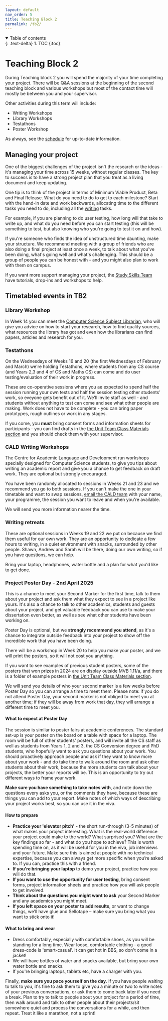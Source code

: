 ```yaml
---
layout: default
nav_order: 5
title: Teaching Block 2
permalink: /tb2/
---
```



<details open markdown="block">
<summary>
Table of contents
</summary>
{: .text-delta}
1. TOC
{:toc}
</details>


# Teaching Block 2

During Teaching block 2 you will spend the majority of your time completing your project. There will be Q&A sessions at the beginning of the second teaching block and various workshops but most of the contact time will mostly be between you and your supervisor.

Other activities during this term will include:
* Writing Workshops
* Library Workshops
* Testathons
* Poster Workshop

As always, see the [schedule](/#schedule-videos-and-materials) for up-to-date information.

## Managing your project
One of the biggest challenges of the project isn't the research or the ideas - it's managing your time across 15 weeks, without regular classes. The key to success is to have a strong project plan that you treat as a living document and keep updating.  

One tip is to think of the project in terms of Minimum Viable Product, Beta and Final Release.  What do you need to do to get to each milestone?  Start with the hand-in date and work backwards, allocating time to the different tasks you need to do, including all the [writing](/writing) tasks.  

For example, if you are planning to do user testing, how long will that take to write up, and what do you need before you can start testing (this will be something to test, but also knowing who you're going to test it on and how).

If you're someone who finds the idea of unstructured time daunting, make your structure.  We recommend meeting with a group of friends who are also doing a final project at least once a week, to talk about what you've been doing, what's going well and what's challenging. This should be a group of people you can be honest with - and you might also plan to work with them on campus.  

If you want more support managing your project, the [Study Skills Team](https://www.bristol.ac.uk/students/your-studies/study-support/study-skills/) have tutorials, drop-ins and workshops to help. 


## Timetabled events in TB2

### Library Workshop
In Week 14 you can meet the [Computer Science Subject Librarian](https://bristol.libguides.com/computer-science), who will give you advice on how to start your research, how to find quality sources, what resources the library has got and even how the librarians can find papers, articles and research for you. 

### Testathons
On the Wednesdays of Weeks 16 and 20 (the first Wednesdays of February and March) we're holding Testathons, where students from any CS course (and Years 2,3 and 4 of CS and Maths CS) can come and do user testing/evaluation of their work in progress. 

These are co-operative sessions where you ae expected to spend half the session running your own tests and half the session testing other students' work, so eveyone gets benefit out of it. We'll invite staff as well - and students without anything to test can come and see what other people are making.  Work does not have to be complete - you can bring paper prototypes, rough outlines or work in any stages.

If you come, you **must** bring consent forms and information sheets for participants - you can find drafts in the [the Unit Team Class Materials section](https://uob.sharepoint.com/:f:/r/teams/grp-2024-5IndividualProjects2/Class%20Materials/Example%20posters?csf=1&web=1&e=qu9xMn) and you should check them with your supervisor.

### CALD Writing Workshops
The Centre for Academic Language and Development run workshops specially designed for Computer Science students, to give you tips about writing an academic report and give you a chance to get feedback on draft work.  They are optional but strongly encouraged.

You have been randomly allocated to sessions in Weeks 21 and 23 and we recommend you go to both sessions.  If you can't make the one in your timetable and want to swap sessions, [email the CALD team](mailto:academic-lang-lit-ug@bristol.ac.uk) with your name, your programme, the session you want to leave and when you're available.

We will send you more information nearer the time.

### Writing retreats
These are optional sessions in Weeks 19 and 22 we put on because we find them useful for our own work.  They are an opportunity to dedicate a few hours to writing, in a quiet environment with snacks, surrounded by other people.  Shawn, Andrew and Sarah will be there, doing our own writing, so if you have questions, we can help.  

Bring your laptop, headphones, water bottle and a plan for what you'd like to get done. 


### Project Poster Day - 2nd April 2025
This is a chance to meet your Second Marker for the first time, talk to them about your project and ask them what they expect to see in a project like yours. It's also a chance to talk to other academics, students and guests about your project, and get valuable feedback you can use to make your dissertation even better, as well as see what other students have been working on.

Poster Day is optional, but we **strongly recommend you attend**, as it's a chance to integrate outside feedback into your project to show off the incredible work that you have been doing.

There will be a workshop in Week 20 to help you make your poster, and we will print the posters, so it will not cost you anything.  

If you want to see examples of previous student posters, some of the posters that won prizes in 2024 are on display outside MVB 1.11/a, and there is a folder of example posters in [the Unit Team Class Materials section](https://uob.sharepoint.com/:f:/r/teams/grp-2024-5IndividualProjects2/Class%20Materials/Example%20posters?csf=1&web=1&e=qu9xMn).

We will send you details of who your second marker is a few weeks before Poster Day so you can arrange a time to meet them.  Please note: if you do not attend Poster Day, your second marker is not obliged to meet you at another time; if they will be away from work that day, they will arrange a different time to meet you. 

####  What to expect at Poster Day
The session is similar to poster fairs at academic conferences.  The standard set-up is your poster on the board on a table with space for a laptop.  The room will be full of other students' posters, and will invite all the CS staff as well as students from Years 1, 2 and 3, the CS Conversion degree and PhD students, who hopefully want to ask you questions about your work.  You should proactively approach people and ask if they want to know more about your work - and do take time to walk around the room and ask other students about their work, because the more students can talk about your projects, the better your reports will be.  This is an opportunity to try out different ways to frame your work.

**Make sure you have something to take notes with**, and note down the questions every asks you, or the comments they have, because these are things you can add to your report.  Make notes of which ways of describing your project works best, so you can use it in the viva.

#### How to prepare
* **Practice your 'elevator pitch'** - the short run-through (3-5 minutes) of what makes your project interesting.  What is the real-world difference your project could make to the world?  What surprised you?  What are the key findings so far - and what do you hope to achieve?  This is worth spending time on, as it will be useful for you in the viva, job interviews and your future.  Make sure this is aimed at people with no technical expertise, because you can always get more specific when you’re asked to.  If you can, practice this with a friend. 
* **If you're bringing your laptop** to demo your project, practice how you will do that.
* **If you want to use the opportunity for user testing**, bring consent forms, project information sheets and practice how you will ask people to get involved.
* **Think about the questions you might want to ask** your Second Marker and any academics you might meet.  
* **If you left space on your poster to add results**, or want to change things, we’ll have glue and Sellotape – make sure you bring what you want to stick onto it!

####  What to bring and wear
* Dress comfortably, especially with comfortable shoes, as you will be standing for a long time.  Wear loose, comfortable clothing - a good dress-code is 'smart-casual'.  It can get hot in BBS, so don't come in a jacket!
* We will have bottles of water and snacks available, but bring your own water bottle and snacks.
* If you're bringing laptops, tablets etc, have a charger with you.
 
Finally, **make sure you pace yourself on the day**.  If you have people waiting to talk to you, it's fine to ask them to give you a minute or two to write notes of your previous conversations, or ask them to come back later if you need a break.  Plan to try to talk to people about your project for a period of time, then walk around and talk to other people about their projects/sit somewhere quiet and process the conversations for a while, and then repeat.  Treat it like a marathon, not a sprint!
